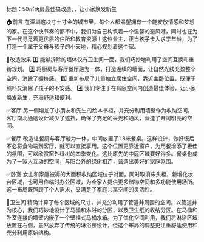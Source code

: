 标题：50㎡两房最佳搞改造，，让小家焕发新生

🏠前言
在深圳这块寸土寸金的城市里，每个人都渴望拥有一个能安放情感和梦想的家。在这个快节奏的都市中，我们为自己构筑着一个温馨的避风港，同时也在为下一代寻觅着更优质的住所和教育资源！这位业主，正当孩子步入求学年龄，为了打造一个属于父母与孩子的小天地，精心规划着这个家。

🌈改造效果
1️⃣ 能够拆除的墙体仅有卫生间一面，我们巧妙地利用了空间互换和重新规划。
2️⃣ 将厨房与客厅餐厅融为一体，打造连续的墙面，让自然光线充盈整个空间，消除了拥挤感。
3️⃣ 重新布局了儿童独立居住空间，靠近主卧位置，既便于照料又消除了孩子的不安感。
4️⃣ 我们专注于在有限空间内创造最佳体验，让小家焕发新生，充满舒适和便利。

✅客厅
另一侧增加了小朋友和先生的绘本书柜，并充分利用墙壁作为收纳空间。客厅南北通透设计减少了遮挡，确保了充足的采光和通风，营造了开阔明亮的空间。

✅餐厅
改造让餐厨与客厅融为一体，中间放置了1.8米餐桌。这样设计，做好饭后不必将食物端到客厅，就可以直接享用。这个位置更靠近窗户，为用餐增添了极佳的氛围，可以欣赏窗外绿树的四季变化。这比原先的中庭区域要好得多。餐桌也成为了一家人互动的空间，与阳台外的绿树相连，营造出美好的家庭氛围。

✅卧室
女主和家庭被褥的大面积收纳区域位于对面。同时取消床头柜，新增化妆台区域，也可用作临时办公区域，为全家人提供更多储物空间和多功能使用场所。这一布局既照顾了个人需求，又满足了家庭共享空间的灵活性。

🚾卫生间
精确计算了每个区域的尺寸，并充分利用了管道井周围的空间。以管道井为核心，我们巧妙地设计了马桶和淋浴的分区，以及卫生纸的收纳分区。在马桶和卧室连接的墙壁内嵌了一个壁挂式马桶水箱。为了优化空间利用，我们将淋浴区域放置在右侧，虽然放弃了传统的淋浴房设计，但这个布局的调整更注重舒适使用和充分利用原始结构。
